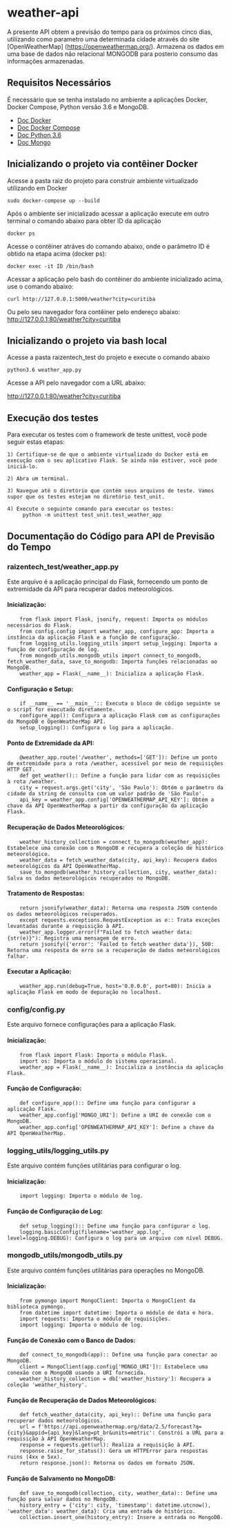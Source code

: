 # weather-api

A presente API obtem a previsão do tempo para os próximos cinco dias, utilizando como parametro uma determinada cidade através do site [OpenWeatherMap] (https://openweathermap.org/). Armazena os dados em uma base de dados não relacional MONGODB para posterio consumo das informações armazenadas.

## Requisitos Necessários 

É necessário que se tenha instalado no ambiente a aplicações Docker, Docker Compose, Python versão 3.6 e MongoDB.

- [Doc Docker](https://docs.docker.com/get-docker/)
- [Doc Docker Compose](https://docs.docker.com/compose/install/)
- [Doc Python 3.6](https://www.python.org/downloads/release/python-360/)
- [Doc Mongo](https://www.mongodb.com/docs/manual/installation/)

## Inicializando o projeto via contêiner Docker

Acesse a pasta raiz do projeto para construir ambiente virtualizado utilizando em Docker

```
sudo docker-compose up --build

```
Após o ambiente ser inicializado acessar a aplicação execute em outro terminal o comando abaixo para obter ID da aplicação

```
docker ps
```
Acesse o contêiner atráves do comando abaixo, onde o parâmetro ID é obtido na etapa acima (docker ps):

```
docker exec -it ID /bin/bash

```
Acessar a aplicação pelo bash do contêiner do ambiente inicializado acima, use o comando abaixo:

```
curl http://127.0.0.1:5000/weather?city=curitiba

```
Ou pelo seu navegador fora contêiner pelo endereço abaixo:
http://127.0.0.1:80/weather?city=curitiba


## Inicializando o projeto via bash local

Acesse a pasta raizentech_test do projeto e execute o comando abaixo

```
python3.6 weather_app.py

```
Acesse a API pelo navegador com a URL abaixo:

http://127.0.0.1:80/weather?city=curitiba

## Execução dos testes

Para executar os testes com o framework de teste unittest, você pode seguir estas etapas:

    1) Certifique-se de que o ambiente virtualizado do Docker está em execução com o seu aplicativo Flask. Se ainda não estiver, você pode iniciá-lo.

    2) Abra um terminal.

    3) Navegue até o diretório que contém seus arquivos de teste. Vamos supor que os testes estejam no diretório test_unit.

    4) Execute o seguinte comando para executar os testes:
         python -m unittest test_unit.test_weather_app

## Documentação do Código para API de Previsão do Tempo

### raizentech_test/weather_app.py

Este arquivo é a aplicação principal do Flask, fornecendo um ponto de extremidade da API para recuperar dados meteorológicos.

#### Inicialização:
        from flask import Flask, jsonify, request: Importa os módulos necessários do Flask.
        from config.config import weather_app, configure_app: Importa a instância da aplicação Flask e a função de configuração.
        from logging_utils.logging_utils import setup_logging: Importa a função de configuração de log.
        from mongodb_utils.mongodb_utils import connect_to_mongodb, fetch_weather_data, save_to_mongodb: Importa funções relacionadas ao MongoDB.
        weather_app = Flask(__name__): Inicializa a aplicação Flask.

#### Configuração e Setup:
        if __name__ == '__main__':: Executa o bloco de código seguinte se o script for executado diretamente.
        configure_app(): Configura a aplicação Flask com as configurações do MongoDB e OpenWeatherMap API.
        setup_logging(): Configura o log para a aplicação.

#### Ponto de Extremidade da API:
        @weather_app.route('/weather', methods=['GET']): Define um ponto de extremidade para a rota /weather, acessível por meio de requisições HTTP GET.
        def get_weather():: Define a função para lidar com as requisições à rota /weather.
        city = request.args.get('city', 'São Paulo'): Obtém o parâmetro da cidade da string de consulta com um valor padrão de 'São Paulo'.
        api_key = weather_app.config['OPENWEATHERMAP_API_KEY']: Obtém a chave da API OpenWeatherMap a partir da configuração da aplicação Flask.

#### Recuperação de Dados Meteorológicos:
        weather_history_collection = connect_to_mongodb(weather_app): Estabelece uma conexão com o MongoDB e recupera a coleção de histórico meteorológico.
        weather_data = fetch_weather_data(city, api_key): Recupera dados meteorológicos da API OpenWeatherMap.
        save_to_mongodb(weather_history_collection, city, weather_data): Salva os dados meteorológicos recuperados no MongoDB.

#### Tratamento de Respostas:
        return jsonify(weather_data): Retorna uma resposta JSON contendo os dados meteorológicos recuperados.
        except requests.exceptions.RequestException as e:: Trata exceções levantadas durante a requisição à API.
        weather_app.logger.error(f"Failed to fetch weather data: {str(e)}"): Registra uma mensagem de erro.
        return jsonify({'error': 'Failed to fetch weather data'}), 500: Retorna uma resposta de erro se a recuperação de dados meteorológicos falhar.

#### Executar a Aplicação:
        weather_app.run(debug=True, host='0.0.0.0', port=80): Inicia a aplicação Flask em modo de depuração no localhost.

### config/config.py

Este arquivo fornece configurações para a aplicação Flask.

#### Inicialização:
        from flask import Flask: Importa o módulo Flask.
        import os: Importa o módulo do sistema operacional.
        weather_app = Flask(__name__): Inicializa a instância da aplicação Flask.

#### Função de Configuração:
        def configure_app():: Define uma função para configurar a aplicação Flask.
        weather_app.config['MONGO_URI']: Define a URI de conexão com o MongoDB.
        weather_app.config['OPENWEATHERMAP_API_KEY']: Define a chave da API OpenWeatherMap.

### logging_utils/logging_utils.py

Este arquivo contém funções utilitárias para configurar o log.

#### Inicialização:
        import logging: Importa o módulo de log.

#### Função de Configuração de Log:
        def setup_logging():: Define uma função para configurar o log.
        logging.basicConfig(filename='weather_app.log', level=logging.DEBUG): Configura o log para um arquivo com nível DEBUG.

### mongodb_utils/mongodb_utils.py

Este arquivo contém funções utilitárias para operações no MongoDB.

#### Inicialização:
        from pymongo import MongoClient: Importa o MongoClient da biblioteca pymongo.
        from datetime import datetime: Importa o módulo de data e hora.
        import requests: Importa o módulo de requisições.
        import logging: Importa o módulo de log.

#### Função de Conexão com o Banco de Dados:
        def connect_to_mongodb(app):: Define uma função para conectar ao MongoDB.
        client = MongoClient(app.config['MONGO_URI']): Estabelece uma conexão com o MongoDB usando a URI fornecida.
        weather_history_collection = db['weather_history']: Recupera a coleção 'weather_history'.

#### Função de Recuperação de Dados Meteorológicos:
        def fetch_weather_data(city, api_key):: Define uma função para recuperar dados meteorológicos.
        url = f'https://api.openweathermap.org/data/2.5/forecast?q={city}&appid={api_key}&lang=pt_br&units=metric': Constrói a URL para a requisição à API OpenWeatherMap.
        response = requests.get(url): Realiza a requisição à API.
        response.raise_for_status(): Gera um HTTPError para respostas ruins (4xx e 5xx).
        return response.json(): Retorna os dados em formato JSON.

#### Função de Salvamento no MongoDB:
        def save_to_mongodb(collection, city, weather_data):: Define uma função para salvar dados no MongoDB.
        history_entry = {'city': city, 'timestamp': datetime.utcnow(), 'weather_data': weather_data}: Cria uma entrada de histórico.
        collection.insert_one(history_entry): Insere a entrada no MongoDB.
